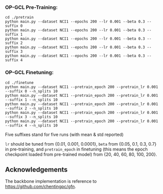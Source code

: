 ### OP-GCL Pre-Training: ###
```
cd ./pretrain
python main.py --dataset NCI1 --epochs 200 --lr 0.001 --beta 0.3 --suffix 0
python main.py --dataset NCI1 --epochs 200 --lr 0.001 --beta 0.3 --suffix 1
python main.py --dataset NCI1 --epochs 200 --lr 0.001 --beta 0.3 --suffix 2
python main.py --dataset NCI1 --epochs 200 --lr 0.001 --beta 0.3 --suffix 3
python main.py --dataset NCI1 --epochs 200 --lr 0.001 --beta 0.3 --suffix 4
```

### OP-GCL Finetuning: ###

```
cd ./finetune
python main.py --dataset NCI1 --pretrain_epoch 200 --pretrain_lr 0.001 --suffix 0 --n_splits 10
python main.py --dataset NCI1 --pretrain_epoch 200 --pretrain_lr 0.001 --suffix 1 --n_splits 10
python main.py --dataset NCI1 --pretrain_epoch 200 --pretrain_lr 0.001 --suffix 2 --n_splits 10
python main.py --dataset NCI1 --pretrain_epoch 200 --pretrain_lr 0.001 --suffix 3 --n_splits 10
python main.py --dataset NCI1 --pretrain_epoch 200 --pretrain_lr 0.001 --suffix 4 --n_splits 10
```

Five suffixes stand for five runs (with mean & std reported)

```lr``` should be tuned from {0.01, 0.001, 0.0001}, ```beta``` from {0.05, 0.1, 0.3, 0.7} in pre-training, and ```pretrain_epoch``` in finetuning (this means the epoch checkpoint loaded from pre-trained model) from {20, 40, 60, 80, 100, 200}.



## Acknowledgements

The backbone implementation is reference to https://github.com/chentingpc/gfn.
